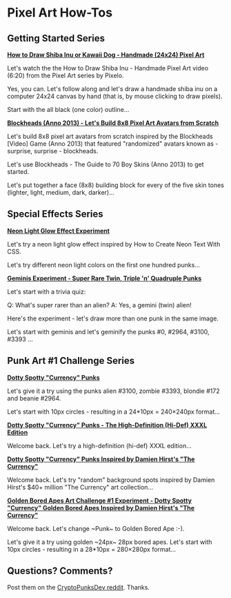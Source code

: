 
# Pixel Art How-Tos


## Getting Started Series

[**How to Draw Shiba Inu or Kawaii Dog - Handmade (24x24) Pixel Art**](shibainu)

Let's watch the
the How to Draw Shiba Inu - Handmade Pixel Art
video (6:20) from the Pixel Art series by Pixelo.

Yes, you can.
Let's follow along and let's draw a handmade shiba inu on a computer 24x24 canvas
by hand (that is, by mouse clicking to draw pixels).

Start with the all black (one color) outline...



[**Blockheads (Anno 2013) - Let's Build 8x8 Pixel Art Avatars from Scratch**](blockheads)

Let's build 8x8 pixel art avatars from scratch
inspired by the Blockheads [Video] Game (Anno 2013)
that featured "randomized" avatars known as - surprise, surprise - blockheads.

Let's use Blockheads - The Guide to 70 Boy Skins (Anno 2013)
to get started.

Let's put together a face (8x8) building block for every of the five skin tones
(lighter, light, medium, dark, darker)...





## Special Effects Series

[**Neon Light Glow Effect Experiment**](neon)

Let's try a neon light glow effect
inspired by
How to Create Neon Text With CSS.

Let's try different neon light colors
on the first one hundred punks...


[**Geminis Experiment - Super Rare Twin, Triple 'n' Quadruple Punks**](geminis)

Let's start with a trivia quiz:

Q: What's super rarer than an alien?
A: Yes, a gemini (twin) alien!


Here's the experiment - let's draw more than one punk in
the same image.

Let's start with geminis and let's geminify
the punks #0, #2964, #3100, #3393 ...





## Punk Art #1 Challenge Series


[**Dotty Spotty "Currency" Punks**](spot)

Let's give it a try using
the punks alien #3100,
zombie  #3393,
blondie #172 and
beanie  #2964.

Let's start with 10px circles -
resulting in a 24*10px = 240×240px format...


[**Dotty Spotty "Currency" Punks - The High-Definition (Hi-Def) XXXL Edition**](spot-hidef)

Welcome back. Let's try a high-definition (hi-def) XXXL edition...


[**Dotty Spotty "Currency" Punks Inspired by Damien Hirst's "The Currency"**](currency)

Welcome back.
Let's try "random" background spots
inspired by Damien Hirst's $40+ million "The Currency"
art collection...


[**Golden Bored Apes Art Challenge #1 Experiment -  Dotty Spotty "Currency" Golden Bored Apes Inspired by Damien Hirst's "The Currency"**](currency-bored-apes)

Welcome back. Let's change ~Punk~ to Golden Bored Ape :-).

Let's give it a try using
golden ~24px~ 28px bored apes.
Let's start with 10px circles -
resulting in a 28*10px = 280×280px format...




## Questions? Comments?

Post them on the [CryptoPunksDev reddit](https://old.reddit.com/r/CryptoPunksDev). Thanks.
